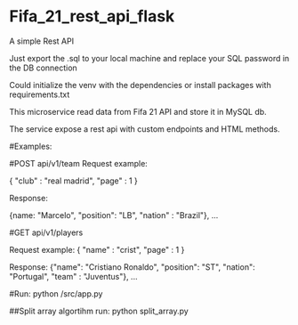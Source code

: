 # Fifa_21_rest_api_flask
A simple Rest API

Just export the .sql to your local machine and replace your SQL password in the DB connection

Could initialize the venv with the dependencies or install packages with requirements.txt 

This microservice read data from Fifa 21 API and store it in MySQL db.

The service expose a rest api with custom endpoints and HTML methods.

#Examples:

#POST api/v1/team
Request example:

{
"club" : "real madrid",
"page" : 1
}

Response:

{name: "Marcelo", "position": "LB", "nation" : "Brazil"},
...

#GET api/v1/players

Request example:
{
"name" : "crist",
"page" : 1
}

Response:
{"name": "Cristiano Ronaldo", "position": "ST", "nation": "Portugal", "team" : "Juventus"},
...

#Run:
python /src/app.py

##Split array algortihm
run: 
python split_array.py
